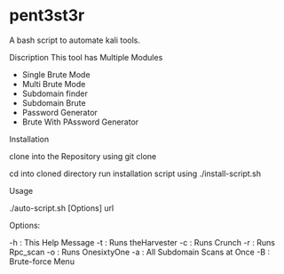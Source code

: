 # pent3st3r
A bash script to automate kali tools.

Discription
This tool has Multiple Modules 
- Single Brute Mode
- Multi Brute Mode
- Subdomain finder 
- Subdomain Brute
- Password Generator
- Brute With PAssword Generator

Installation

clone into the Repository using git clone 

cd into cloned directory 
run installation script using ./install-script.sh

Usage

./auto-script.sh [Options] url 

Options:

-h : This Help Message
-t : Runs theHarvester
-c : Runs Crunch
-r : Runs Rpc_scan
-o : Runs OnesixtyOne
-a : All Subdomain Scans at Once
-B : Brute-force Menu 
